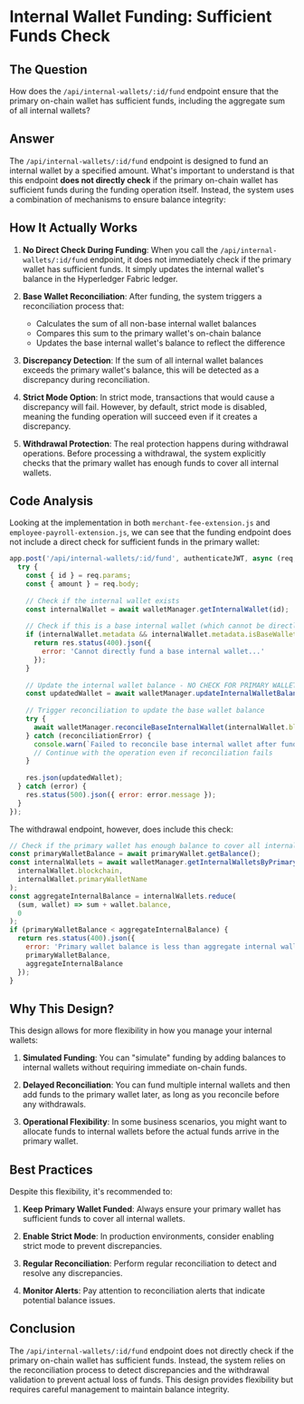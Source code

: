 # Internal Wallet Funding: Sufficient Funds Check

## The Question

How does the `/api/internal-wallets/:id/fund` endpoint ensure that the primary on-chain wallet has sufficient funds, including the aggregate sum of all internal wallets?

## Answer

The `/api/internal-wallets/:id/fund` endpoint is designed to fund an internal wallet by a specified amount. What's important to understand is that this endpoint **does not directly check** if the primary on-chain wallet has sufficient funds during the funding operation itself. Instead, the system uses a combination of mechanisms to ensure balance integrity:

## How It Actually Works

1. **No Direct Check During Funding**: When you call the `/api/internal-wallets/:id/fund` endpoint, it does not immediately check if the primary wallet has sufficient funds. It simply updates the internal wallet's balance in the Hyperledger Fabric ledger.

2. **Base Wallet Reconciliation**: After funding, the system triggers a reconciliation process that:
   - Calculates the sum of all non-base internal wallet balances
   - Compares this sum to the primary wallet's on-chain balance
   - Updates the base internal wallet's balance to reflect the difference

3. **Discrepancy Detection**: If the sum of all internal wallet balances exceeds the primary wallet's balance, this will be detected as a discrepancy during reconciliation.

4. **Strict Mode Option**: In strict mode, transactions that would cause a discrepancy will fail. However, by default, strict mode is disabled, meaning the funding operation will succeed even if it creates a discrepancy.

5. **Withdrawal Protection**: The real protection happens during withdrawal operations. Before processing a withdrawal, the system explicitly checks that the primary wallet has enough funds to cover all internal wallets.

## Code Analysis

Looking at the implementation in both `merchant-fee-extension.js` and `employee-payroll-extension.js`, we can see that the funding endpoint does not include a direct check for sufficient funds in the primary wallet:

```javascript
app.post('/api/internal-wallets/:id/fund', authenticateJWT, async (req, res) => {
  try {
    const { id } = req.params;
    const { amount } = req.body;
    
    // Check if the internal wallet exists
    const internalWallet = await walletManager.getInternalWallet(id);
    
    // Check if this is a base internal wallet (which cannot be directly funded)
    if (internalWallet.metadata && internalWallet.metadata.isBaseWallet) {
      return res.status(400).json({
        error: 'Cannot directly fund a base internal wallet...'
      });
    }
    
    // Update the internal wallet balance - NO CHECK FOR PRIMARY WALLET BALANCE HERE
    const updatedWallet = await walletManager.updateInternalWalletBalance(id, parseFloat(amount));
    
    // Trigger reconciliation to update the base wallet balance
    try {
      await walletManager.reconcileBaseInternalWallet(internalWallet.blockchain, internalWallet.primaryWalletName);
    } catch (reconciliationError) {
      console.warn(`Failed to reconcile base internal wallet after funding: ${reconciliationError.message}`);
      // Continue with the operation even if reconciliation fails
    }
    
    res.json(updatedWallet);
  } catch (error) {
    res.status(500).json({ error: error.message });
  }
});
```

The withdrawal endpoint, however, does include this check:

```javascript
// Check if the primary wallet has enough balance to cover all internal wallets
const primaryWalletBalance = await primaryWallet.getBalance();
const internalWallets = await walletManager.getInternalWalletsByPrimaryWallet(
  internalWallet.blockchain, 
  internalWallet.primaryWalletName
);
const aggregateInternalBalance = internalWallets.reduce(
  (sum, wallet) => sum + wallet.balance, 
  0
);
if (primaryWalletBalance < aggregateInternalBalance) {
  return res.status(400).json({ 
    error: 'Primary wallet balance is less than aggregate internal wallet balances',
    primaryWalletBalance,
    aggregateInternalBalance
  });
}
```

## Why This Design?

This design allows for more flexibility in how you manage your internal wallets:

1. **Simulated Funding**: You can "simulate" funding by adding balances to internal wallets without requiring immediate on-chain funds.

2. **Delayed Reconciliation**: You can fund multiple internal wallets and then add funds to the primary wallet later, as long as you reconcile before any withdrawals.

3. **Operational Flexibility**: In some business scenarios, you might want to allocate funds to internal wallets before the actual funds arrive in the primary wallet.

## Best Practices

Despite this flexibility, it's recommended to:

1. **Keep Primary Wallet Funded**: Always ensure your primary wallet has sufficient funds to cover all internal wallets.

2. **Enable Strict Mode**: In production environments, consider enabling strict mode to prevent discrepancies.

3. **Regular Reconciliation**: Perform regular reconciliation to detect and resolve any discrepancies.

4. **Monitor Alerts**: Pay attention to reconciliation alerts that indicate potential balance issues.

## Conclusion

The `/api/internal-wallets/:id/fund` endpoint does not directly check if the primary on-chain wallet has sufficient funds. Instead, the system relies on the reconciliation process to detect discrepancies and the withdrawal validation to prevent actual loss of funds. This design provides flexibility but requires careful management to maintain balance integrity.
